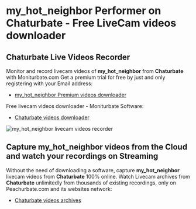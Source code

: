 # my_hot_neighbor Performer on Chaturbate - Free LiveCam videos downloader

## Chaturbate Live Videos Recorder

Monitor and record livecam videos of **my_hot_neighbor** from **Chaturbate** with Moniturbate.com
Get a premium trial for free by just and only registering with your Email address:
* [my_hot_neighbor Premium videos downloader](https://moniturbate.com/request-demo-licence-key.html)

Free livecam videos downloader - Moniturbate Software:
* [Chaturbate videos downloader](https://moniturbate.com/moniturbate-download-software.html)

![my_hot_neighbor livecam videos recorder](https://peachurnet.com/templates/moniturbate-software.png)


## Capture my_hot_neighbor videos from the Cloud and watch your recordings on Streaming

Without the need of downloading a software, capture **my_hot_neighbor** livecam videos from **Chaturbate** 100% online.
Watch Livecam archives from **Chaturbate** unlimitedly from thousands of existing recordings, only on Peachurbate.com and its websites network:
* [Chaturbate videos archives](https://peachurnet.com/)